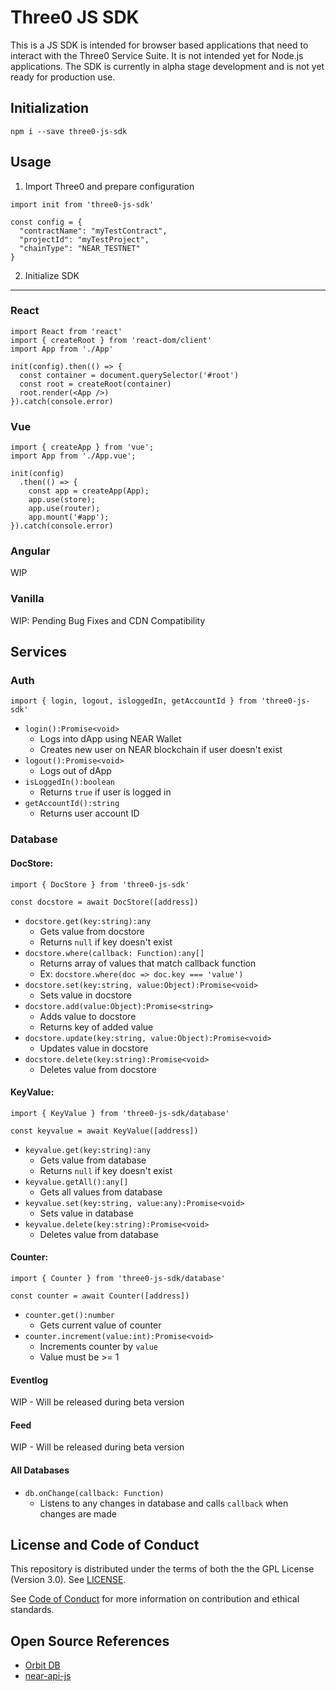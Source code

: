 # Three0 JS SDK
This is a JS SDK is intended for browser based applications that need to interact with the Three0 Service Suite. It is not intended yet for Node.js applications. The SDK is currently in alpha stage development and is not yet ready for production use.

## Initialization
```
npm i --save three0-js-sdk
```
## Usage
1. Import Three0 and prepare configuration
```
import init from 'three0-js-sdk'

const config = {
  "contractName": "myTestContract",
  "projectId": "myTestProject",
  "chainType": "NEAR_TESTNET"
}
```
2. Initialize SDK
- - - -
### React
```
import React from 'react'
import { createRoot } from 'react-dom/client'
import App from './App'

init(config).then(() => {
  const container = document.querySelector('#root')
  const root = createRoot(container)
  root.render(<App />)
}).catch(console.error)
```
### Vue
```
import { createApp } from 'vue';
import App from './App.vue';

init(config)
  .then(() => {
    const app = createApp(App);
    app.use(store);
    app.use(router);
    app.mount('#app');
}).catch(console.error)
```
### Angular
WIP

### Vanilla
WIP: Pending Bug Fixes and CDN Compatibility

## Services
### Auth
```
import { login, logout, isloggedIn, getAccountId } from 'three0-js-sdk'
```
* `login():Promise<void>`
  * Logs into dApp using NEAR Wallet
  * Creates new user on NEAR blockchain if user doesn't exist
* `logout():Promise<void>`
  * Logs out of dApp
* `isLoggedIn():boolean`
  * Returns `true` if user is logged in
* `getAccountId():string`
  * Returns user account ID
### Database

#### **DocStore**: 
```
import { DocStore } from 'three0-js-sdk'

const docstore = await DocStore([address])
```
* `docstore.get(key:string):any`
  * Gets value from docstore
  * Returns `null` if key doesn't exist
* `docstore.where(callback: Function):any[]`
  * Returns array of values that match callback function
  * Ex: `docstore.where(doc => doc.key === 'value')`
* `docstore.set(key:string, value:Object):Promise<void>`
  * Sets value in docstore
* `docstore.add(value:Object):Promise<string>`
  * Adds value to docstore
  * Returns key of added value
* `docstore.update(key:string, value:Object):Promise<void>`
  * Updates value in docstore
* `docstore.delete(key:string):Promise<void>`
  * Deletes value from docstore
#### **KeyValue**:
```
import { KeyValue } from 'three0-js-sdk/database'

const keyvalue = await KeyValue([address])
```
* `keyvalue.get(key:string):any`
  * Gets value from database
  * Returns `null` if key doesn't exist
* `keyvalue.getAll():any[]`
  * Gets all values from database
* `keyvalue.set(key:string, value:any):Promise<void>`
  * Sets value in database
* `keyvalue.delete(key:string):Promise<void>`
  * Deletes value from database
#### **Counter**:
```
import { Counter } from 'three0-js-sdk/database'

const counter = await Counter([address])
```
* `counter.get():number`
  * Gets current value of counter
* `counter.increment(value:int):Promise<void>`
  * Increments counter by `value`
  * Value must be >= 1
#### **Eventlog**
WIP - Will be released during beta version
#### **Feed**
WIP - Will be released during beta version

#### **All Databases**
* `db.onChange(callback: Function)`
  * Listens to any changes in database and calls `callback` when changes are made

## License and Code of Conduct
This repository is distributed under the terms of both the the GPL License (Version 3.0). See [LICENSE](LICENSE).

See [Code of Conduct](CODE_OF_CONDUCT.md) for more information on contribution and ethical standards.

## Open Source References
* [Orbit DB](https://orbitdb.org/)
* [near-api-js](https://github.com/near/near-api-js)